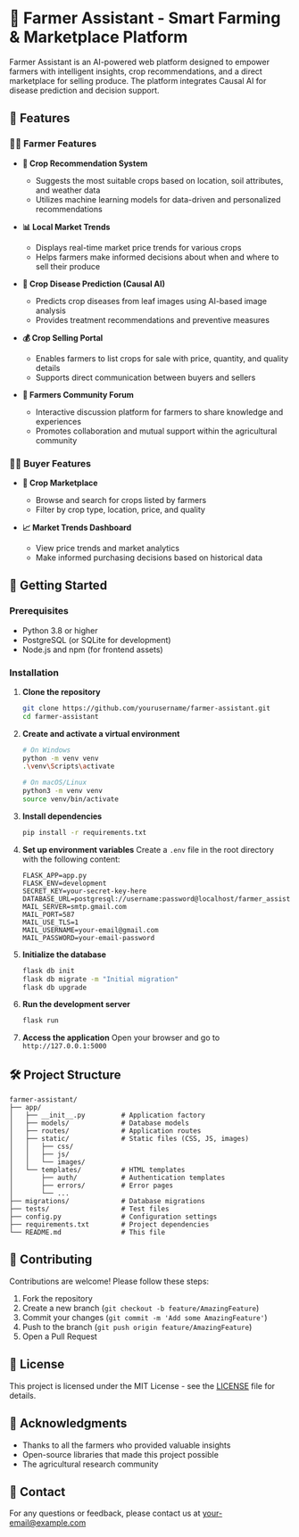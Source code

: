 # 🌾 Farmer Assistant - Smart Farming & Marketplace Platform

Farmer Assistant is an AI-powered web platform designed to empower farmers with intelligent insights, crop recommendations, and a direct marketplace for selling produce. The platform integrates Causal AI for disease prediction and decision support.

## 🌟 Features

### 👨‍🌾 Farmer Features
- **🌱 Crop Recommendation System**
  - Suggests the most suitable crops based on location, soil attributes, and weather data
  - Utilizes machine learning models for data-driven and personalized recommendations

- **📊 Local Market Trends**
  - Displays real-time market price trends for various crops
  - Helps farmers make informed decisions about when and where to sell their produce

- **🧠 Crop Disease Prediction (Causal AI)**
  - Predicts crop diseases from leaf images using AI-based image analysis
  - Provides treatment recommendations and preventive measures

- **💰 Crop Selling Portal**
  - Enables farmers to list crops for sale with price, quantity, and quality details
  - Supports direct communication between buyers and sellers

- **🤝 Farmers Community Forum**
  - Interactive discussion platform for farmers to share knowledge and experiences
  - Promotes collaboration and mutual support within the agricultural community

### 🧑‍💼 Buyer Features
- **🌾 Crop Marketplace**
  - Browse and search for crops listed by farmers
  - Filter by crop type, location, price, and quality

- **📈 Market Trends Dashboard**
  - View price trends and market analytics
  - Make informed purchasing decisions based on historical data

## 🚀 Getting Started

### Prerequisites
- Python 3.8 or higher
- PostgreSQL (or SQLite for development)
- Node.js and npm (for frontend assets)

### Installation

1. **Clone the repository**
   ```bash
   git clone https://github.com/yourusername/farmer-assistant.git
   cd farmer-assistant
   ```

2. **Create and activate a virtual environment**
   ```bash
   # On Windows
   python -m venv venv
   .\venv\Scripts\activate
   
   # On macOS/Linux
   python3 -m venv venv
   source venv/bin/activate
   ```

3. **Install dependencies**
   ```bash
   pip install -r requirements.txt
   ```

4. **Set up environment variables**
   Create a `.env` file in the root directory with the following content:
   ```env
   FLASK_APP=app.py
   FLASK_ENV=development
   SECRET_KEY=your-secret-key-here
   DATABASE_URL=postgresql://username:password@localhost/farmer_assistant
   MAIL_SERVER=smtp.gmail.com
   MAIL_PORT=587
   MAIL_USE_TLS=1
   MAIL_USERNAME=your-email@gmail.com
   MAIL_PASSWORD=your-email-password
   ```

5. **Initialize the database**
   ```bash
   flask db init
   flask db migrate -m "Initial migration"
   flask db upgrade
   ```

6. **Run the development server**
   ```bash
   flask run
   ```

7. **Access the application**
   Open your browser and go to `http://127.0.0.1:5000`

## 🛠 Project Structure

```
farmer-assistant/
├── app/
│   ├── __init__.py         # Application factory
│   ├── models/             # Database models
│   ├── routes/             # Application routes
│   ├── static/             # Static files (CSS, JS, images)
│   │   ├── css/
│   │   ├── js/
│   │   └── images/
│   └── templates/          # HTML templates
│       ├── auth/           # Authentication templates
│       ├── errors/         # Error pages
│       └── ...
├── migrations/             # Database migrations
├── tests/                  # Test files
├── config.py               # Configuration settings
├── requirements.txt        # Project dependencies
└── README.md               # This file
```

## 🤝 Contributing

Contributions are welcome! Please follow these steps:

1. Fork the repository
2. Create a new branch (`git checkout -b feature/AmazingFeature`)
3. Commit your changes (`git commit -m 'Add some AmazingFeature'`)
4. Push to the branch (`git push origin feature/AmazingFeature`)
5. Open a Pull Request

## 📄 License

This project is licensed under the MIT License - see the [LICENSE](LICENSE) file for details.

## 🙏 Acknowledgments

- Thanks to all the farmers who provided valuable insights
- Open-source libraries that made this project possible
- The agricultural research community

## 📧 Contact

For any questions or feedback, please contact us at [your-email@example.com](mailto:your-email@example.com)
